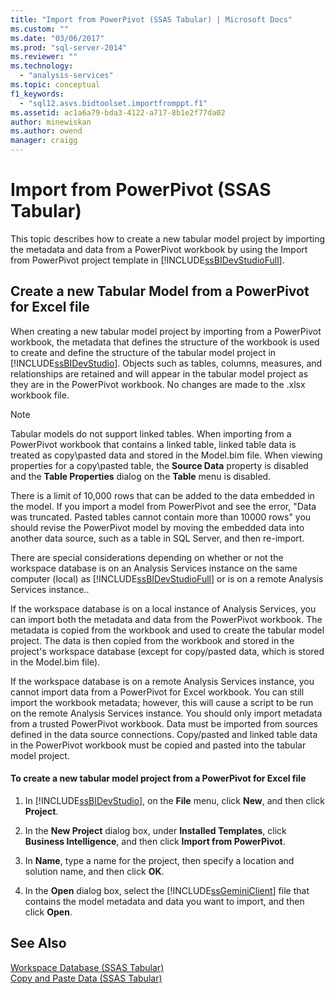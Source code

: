 ```yaml
---
title: "Import from PowerPivot (SSAS Tabular) | Microsoft Docs"
ms.custom: ""
ms.date: "03/06/2017"
ms.prod: "sql-server-2014"
ms.reviewer: ""
ms.technology: 
  - "analysis-services"
ms.topic: conceptual
f1_keywords: 
  - "sql12.asvs.bidtoolset.importfromppt.f1"
ms.assetid: ac1a6a79-bda3-4122-a717-8b1e2f77da02
author: minewiskan
ms.author: owend
manager: craigg
---
```

# Import from PowerPivot (SSAS Tabular)
  This topic describes how to create a new tabular model project by importing the metadata and data from a PowerPivot workbook by using the Import from PowerPivot project template in [!INCLUDE[ssBIDevStudioFull](../../includes/ssbidevstudiofull-md.md)].  
  
## Create a new Tabular Model from a PowerPivot for Excel file  
 When creating a new tabular model project by importing from a PowerPivot workbook, the metadata that defines the structure of the workbook is used to create and define the structure of the tabular model project in [!INCLUDE[ssBIDevStudio](../../includes/ssbidevstudio-md.md)]. Objects such as tables, columns, measures, and relationships are retained and will appear in the tabular model project as they are in the PowerPivot workbook. No changes are made to the .xlsx workbook file.  
  
> [!NOTE]  
>  Tabular models do not support linked tables. When importing from a PowerPivot workbook that contains a linked table, linked table data is treated as copy\pasted data and stored in the Model.bim file. When viewing properties for a copy\pasted table, the **Source Data** property is disabled and the **Table Properties** dialog on the **Table** menu is disabled.  
>   
>  There is a limit of 10,000 rows that can be added to the data embedded in the model. If you import a model from PowerPivot and see the error, "Data was truncated. Pasted tables cannot contain more than 10000 rows" you should revise the PowerPivot model by moving the embedded data into another data source, such as a table in SQL Server, and then re-import.  
  
 There are special considerations depending on whether or not the workspace database is on an Analysis Services instance on the same computer (local) as [!INCLUDE[ssBIDevStudioFull](../../includes/ssbidevstudiofull-md.md)] or is on a remote Analysis Services instance..  
  
 If the workspace database is on a local instance of Analysis Services, you can import both the metadata and data from the PowerPivot workbook. The metadata is copied from the workbook and used to create the tabular model project. The data is then copied from the workbook and stored in the project's workspace database (except for copy/pasted data, which is stored in the Model.bim file).  
  
 If the workspace database is on a remote Analysis Services instance, you cannot import data from a PowerPivot for Excel workbook. You can still import the workbook metadata; however, this will cause a script to be run on the remote Analysis Services instance. You should only import metadata from a trusted PowerPivot workbook. Data must be imported from sources defined in the data source connections. Copy/pasted and linked table data in the PowerPivot workbook must be copied and pasted into the tabular model project.  
  
#### To create a new tabular model project from a PowerPivot for Excel file  
  
1.  In [!INCLUDE[ssBIDevStudio](../../includes/ssbidevstudio-md.md)], on the **File** menu, click **New**, and then click **Project**.  
  
2.  In the **New Project** dialog box, under **Installed Templates**, click **Business Intelligence**, and then click **Import from PowerPivot**.  
  
3.  In  **Name**, type a name for the project, then specify a location and solution name, and then click **OK**.  
  
4.  In the **Open** dialog box, select the [!INCLUDE[ssGeminiClient](../../includes/ssgeminiclient-md.md)] file that contains the model metadata and data you want to import, and then click **Open**.  
  
## See Also  
 [Workspace Database &#40;SSAS Tabular&#41;](workspace-database-ssas-tabular.md)   
 [Copy and Paste Data &#40;SSAS Tabular&#41;](../copy-and-paste-data-ssas-tabular.md)  
  
  
